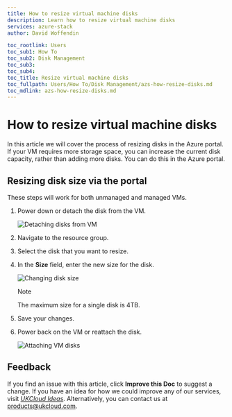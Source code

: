 ```yaml
---
title: How to resize virtual machine disks
description: Learn how to resize virtual machine disks
services: azure-stack
author: David Woffendin 

toc_rootlink: Users
toc_sub1: How To
toc_sub2: Disk Management
toc_sub3:
toc_sub4:
toc_title: Resize virtual machine disks
toc_fullpath: Users/How To/Disk Management/azs-how-resize-disks.md
toc_mdlink: azs-how-resize-disks.md
---
```


# How to resize virtual machine disks

In this article we will cover the process of resizing disks in the Azure portal. If your VM requires more storage space, you can increase the current disk capacity, rather than adding more disks. You can do this in the Azure portal.

## Resizing disk size via the portal

These steps will work for both unmanaged and managed VMs.

1. Power down or detach the disk from the VM.

    ![Detaching disks from VM](images/azs-browser-detach-disk.png)
  
2. Navigate to the resource group.

3. Select the disk that you want to resize.

4. In the **Size** field, enter the new size for the disk.

    ![Changing disk size](images/azs-browser-change-disk.png)
    
    > [!NOTE]
    > The maximum size for a single disk is 4TB.
  
5. Save your changes.

6. Power back on the VM or reattach the disk.

    ![Attaching VM disks](images/azs-browser-attach-disk.png)

## Feedback

  If you find an issue with this article, click **Improve this Doc** to suggest a change. If you have an idea for how we could improve any of our services, visit [*UKCloud Ideas*](https://ideas.ukcloud.com). Alternatively, you can contact us at <products@ukcloud.com>.
